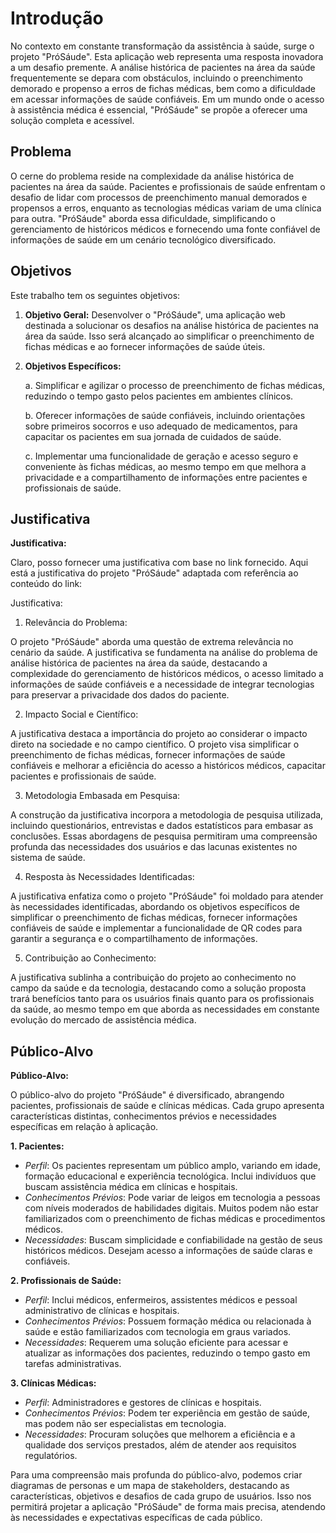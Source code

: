 # Introdução

No contexto em constante transformação da assistência à saúde, surge o projeto "PróSáude". Esta aplicação web representa uma resposta inovadora a um desafio premente. A análise histórica de pacientes na área da saúde frequentemente se depara com obstáculos, incluindo o preenchimento demorado e propenso a erros de fichas médicas, bem como a dificuldade em acessar informações de saúde confiáveis. Em um mundo onde o acesso à assistência médica é essencial, "PróSáude" se propõe a oferecer uma solução completa e acessível.

## Problema

O cerne do problema reside na complexidade da análise histórica de pacientes na área da saúde. Pacientes e profissionais de saúde enfrentam o desafio de lidar com processos de preenchimento manual demorados e propensos a erros, enquanto as tecnologias médicas variam de uma clínica para outra. "PróSáude" aborda essa dificuldade, simplificando o gerenciamento de históricos médicos e fornecendo uma fonte confiável de informações de saúde em um cenário tecnológico diversificado.

## Objetivos

Este trabalho tem os seguintes objetivos:
1. **Objetivo Geral:** Desenvolver o "PróSáude", uma aplicação web destinada a solucionar os desafios na análise histórica de pacientes na área da saúde. Isso será alcançado ao simplificar o preenchimento de fichas médicas e ao fornecer informações de saúde úteis.
2. **Objetivos Específicos:**

   a. Simplificar e agilizar o processo de preenchimento de fichas médicas, reduzindo o tempo gasto pelos pacientes em ambientes clínicos.

   b. Oferecer informações de saúde confiáveis, incluindo orientações sobre primeiros socorros e uso adequado de medicamentos, para capacitar os pacientes em sua jornada de cuidados de saúde.

   c. Implementar uma funcionalidade de geração e acesso seguro e conveniente às fichas médicas, ao mesmo tempo em que melhora a privacidade e a compartilhamento de informações entre pacientes e profissionais de saúde.

## Justificativa

**Justificativa:**

Claro, posso fornecer uma justificativa com base no link fornecido. Aqui está a justificativa do projeto "PróSáude" adaptada com referência ao conteúdo do link:

Justificativa:

1. Relevância do Problema:

O projeto "PróSáude" aborda uma questão de extrema relevância no cenário da saúde. A justificativa se fundamenta na análise do problema de análise histórica de pacientes na área da saúde, destacando a complexidade do gerenciamento de históricos médicos, o acesso limitado a informações de saúde confiáveis e a necessidade de integrar tecnologias para preservar a privacidade dos dados do paciente.

2. Impacto Social e Científico:

A justificativa destaca a importância do projeto ao considerar o impacto direto na sociedade e no campo científico. O projeto visa simplificar o preenchimento de fichas médicas, fornecer informações de saúde confiáveis e melhorar a eficiência do acesso a históricos médicos, capacitar pacientes e profissionais de saúde.

3. Metodologia Embasada em Pesquisa:

A construção da justificativa incorpora a metodologia de pesquisa utilizada, incluindo questionários, entrevistas e dados estatísticos para embasar as conclusões. Essas abordagens de pesquisa permitiram uma compreensão profunda das necessidades dos usuários e das lacunas existentes no sistema de saúde.

4. Resposta às Necessidades Identificadas:

A justificativa enfatiza como o projeto "PróSáude" foi moldado para atender às necessidades identificadas, abordando os objetivos específicos de simplificar o preenchimento de fichas médicas, fornecer informações confiáveis de saúde e implementar a funcionalidade de QR codes para garantir a segurança e o compartilhamento de informações.

5. Contribuição ao Conhecimento:

A justificativa sublinha a contribuição do projeto ao conhecimento no campo da saúde e da tecnologia, destacando como a solução proposta trará benefícios tanto para os usuários finais quanto para os profissionais da saúde, ao mesmo tempo em que aborda as necessidades em constante evolução do mercado de assistência médica.


## Público-Alvo

**Público-Alvo:**

O público-alvo do projeto "PróSáude" é diversificado, abrangendo pacientes, profissionais de saúde e clínicas médicas. Cada grupo apresenta características distintas, conhecimentos prévios e necessidades específicas em relação à aplicação.

**1. Pacientes:**
   - *Perfil*: Os pacientes representam um público amplo, variando em idade, formação educacional e experiência tecnológica. Inclui indivíduos que buscam assistência médica em clínicas e hospitais.
   - *Conhecimentos Prévios*: Pode variar de leigos em tecnologia a pessoas com níveis moderados de habilidades digitais. Muitos podem não estar familiarizados com o preenchimento de fichas médicas e procedimentos médicos.
   - *Necessidades*: Buscam simplicidade e confiabilidade na gestão de seus históricos médicos. Desejam acesso a informações de saúde claras e confiáveis.

**2. Profissionais de Saúde:**
   - *Perfil*: Inclui médicos, enfermeiros, assistentes médicos e pessoal administrativo de clínicas e hospitais.
   - *Conhecimentos Prévios*: Possuem formação médica ou relacionada à saúde e estão familiarizados com tecnologia em graus variados.
   - *Necessidades*: Requerem uma solução eficiente para acessar e atualizar as informações dos pacientes, reduzindo o tempo gasto em tarefas administrativas.

**3. Clínicas Médicas:**
   - *Perfil*: Administradores e gestores de clínicas e hospitais.
   - *Conhecimentos Prévios*: Podem ter experiência em gestão de saúde, mas podem não ser especialistas em tecnologia.
   - *Necessidades*: Procuram soluções que melhorem a eficiência e a qualidade dos serviços prestados, além de atender aos requisitos regulatórios.

Para uma compreensão mais profunda do público-alvo, podemos criar diagramas de personas e um mapa de stakeholders, destacando as características, objetivos e desafios de cada grupo de usuários. Isso nos permitirá projetar a aplicação "PróSáude" de forma mais precisa, atendendo às necessidades e expectativas específicas de cada público.